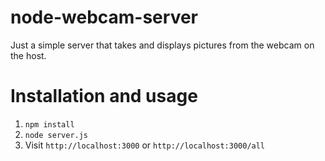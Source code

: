 # node-webcam-server

Just a simple server that takes and displays pictures from the webcam on the host. 

# Installation and usage

1. `npm install`
2. `node server.js`
3. Visit `http://localhost:3000` or `http://localhost:3000/all`